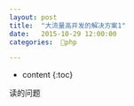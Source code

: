 ```yaml
---
layout: post
title:  "大流量高并发的解决方案1"
date:   2015-10-29 12:00:00
categories:  🐘php

---
```


* content
{:toc}

读的问题




